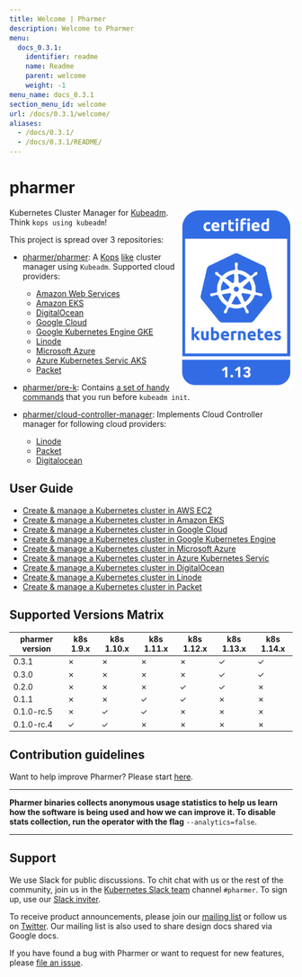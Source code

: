 ```yaml
---
title: Welcome | Pharmer
description: Welcome to Pharmer
menu:
  docs_0.3.1:
    identifier: readme
    name: Readme
    parent: welcome
    weight: -1
menu_name: docs_0.3.1
section_menu_id: welcome
url: /docs/0.3.1/welcome/
aliases:
  - /docs/0.3.1/
  - /docs/0.3.1/README/
---
```


# pharmer
<img src="https://raw.githubusercontent.com/cncf/artwork/master/projects/kubernetes/certified-kubernetes/1.13/color/certified-kubernetes-1.13-color.png" align="right" width="200px">Kubernetes Cluster Manager for [Kubeadm](https://github.com/kubernetes/kubeadm). Think `kops using kubeadm`!

This project is spread over 3 repositories:

- [pharmer/pharmer](https://github.com/pharmer/pharmer): A [Kops](https://github.com/kubernetes/kops) [like](https://github.com/pharmer/pharmer/blob/master/docs/reference/pharmer.md) cluster manager using `Kubeadm`. Supported cloud providers:
  - [Amazon Web Services](https://aws.amazon.com/)
  - [Amazon EKS](https://docs.aws.amazon.com/eks/latest/userguide/getting-started.html)
  - [DigitalOcean](https://www.digitalocean.com/)
  - [Google Cloud](https://cloud.google.com/compute/)
  - [Google Kubernetes Engine GKE](https://cloud.google.com/kubernetes-engine/)
  - [Linode](https://www.linode.com/)
  - [Microsoft Azure](https://azure.microsoft.com/en-us/)
  - [Azure Kubernetes Servic AKS](https://docs.microsoft.com/en-us/azure/aks/)
  - [Packet](https://www.packet.net/)
  <!-- - [Scaleway](https://www.scaleway.com/)
  - [Softlayer](http://www.softlayer.com/)
  - [Vultr](https://www.vultr.com/) -->

- [pharmer/pre-k](https://github.com/pharmer/pre-k): Contains [a set of handy commands](https://github.com/pharmer/pre-k/blob/master/docs/reference/pre-k.md) that you run before `kubeadm init`.

- [pharmer/cloud-controller-manager](https://github.com/pharmer/cloud-controller-manager): Implements Cloud Controller manager for following cloud providers:
  - [Linode](https://www.linode.com/)
  - [Packet](https://www.packet.net/)
  - [Digitalocean](https://digitalocean.com)
  <!-- - [Scaleway](https://www.scaleway.com/) -->
  <!-- - [Softlayer](http://www.softlayer.com/) -->
  <!-- - [Vultr](https://www.vultr.com/) -->

## User Guide
 - [Create & manage a Kubernetes cluster in AWS EC2](/docs/guides/aws/README.md)
 - [Create & manage a Kubernetes cluster in Amazon EKS](/docs/guides/eks/README.md)
 - [Create & manage a Kubernetes cluster in Google Cloud](/docs/guides/gce/README.md)
 - [Create & manage a Kubernetes cluster in Google Kubernetes Engine](/docs/guides/gke/README.md)
 - [Create & manage a Kubernetes cluster in Microsoft Azure](/docs/guides/azure/README.md)
 - [Create & manage a Kubernetes cluster in Azure Kubernetes Servic](/docs/guides/aks/README.md)
 - [Create & manage a Kubernetes cluster in DigitalOcean](/docs/guides/digitalocean/README.md)
 - [Create & manage a Kubernetes cluster in Linode](/docs/guides/linode/README.md)
 - [Create & manage a Kubernetes cluster in Packet](/docs/guides/packet/README.md)
 <!-- - [Create & manage a Kubernetes cluster in Scaleway](/docs/cloud/scaleway/README.md)
 - [Create & manage a Kubernetes cluster in Vultr](/docs/cloud/vultr/README.md) -->

## Supported Versions Matrix

| pharmer version | k8s 1.9.x | k8s 1.10.x | k8s 1.11.x | k8s 1.12.x | k8s 1.13.x | k8s 1.14.x
|-----------------|-----------|------------|------------|------------|---------|---------------
| 0.3.1           | &#10007;  | &#10007;   | &#10007;   |&#10007;    | &#10003;| &#10003;
| 0.3.0           | &#10007;  | &#10007;   | &#10007;   |&#10007;    | &#10003;| &#10003;
| 0.2.0           | &#10007;  | &#10007;   | &#10007;   | &#10003;   | &#10003;| &#10007;
| 0.1.1           | &#10007;  | &#10007;   | &#10003;   | &#10003;   | &#10007;| &#10007;
| 0.1.0-rc.5      | &#10007;  | &#10003;   | &#10003;   | &#10007;   | &#10007;| &#10007;
| 0.1.0-rc.4      | &#10003;  | &#10003;   | &#10007;   | &#10007;   | &#10007;| &#10007;

## Contribution guidelines
Want to help improve Pharmer? Please start [here](/docs/CONTRIBUTING.md).

---

**Pharmer binaries collects anonymous usage statistics to help us learn how the software is being used and how we can improve it. To disable stats collection, run the operator with the flag** `--analytics=false`.

---

## Support
We use Slack for public discussions. To chit chat with us or the rest of the community, join us in the [Kubernetes Slack team](https://kubernetes.slack.com/messages/C81LSKMPE/details/) channel `#pharmer`. To sign up, use our [Slack inviter](http://slack.kubernetes.io/).

To receive product announcements, please join our [mailing list](https://groups.google.com/forum/#!forum/pharmer) or follow us on [Twitter](https://twitter.com/AppsCodeHQ). Our mailing list is also used to share design docs shared via Google docs.

If you have found a bug with Pharmer or want to request for new features, please [file an issue](https://github.com/pharmer/pharmer/issues/new).
